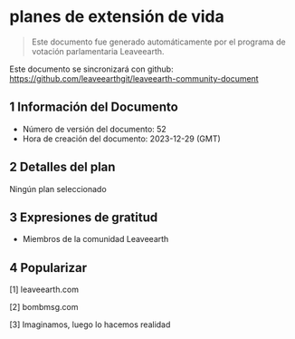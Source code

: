 # planes de extensión de vida

>Este documento fue generado automáticamente por el programa de votación parlamentaria Leaveearth.

Este documento se sincronizará con github: https://github.com/leaveearthgit/leaveearth-community-document

## 1 Información del Documento

- Número de versión del documento: 52
- Hora de creación del documento: 2023-12-29 (GMT)

## 2 Detalles del plan

Ningún plan seleccionado

## 3 Expresiones de gratitud
* Miembros de la comunidad Leaveearth

## 4 Popularizar
[1] leaveearth.com

[2] bombmsg.com

[3] Imaginamos, luego lo hacemos realidad